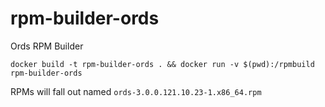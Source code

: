 # rpm-builder-ords
Ords RPM Builder

```shell
docker build -t rpm-builder-ords . && docker run -v $(pwd):/rpmbuild rpm-builder-ords 
```

RPMs will fall out named ```ords-3.0.0.121.10.23-1.x86_64.rpm```
